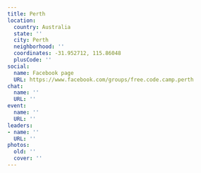 ```yaml
---
title: Perth
location:
  country: Australia
  state: ''
  city: Perth
  neighborhood: ''
  coordinates: -31.952712, 115.86048
  plusCode: ''
social:
  name: Facebook page
  URL: https://www.facebook.com/groups/free.code.camp.perth
chat:
  name: ''
  URL: ''
event:
  name: ''
  URL: ''
leaders:
- name: ''
  URL: ''
photos:
  old: ''
  cover: ''
---
```

